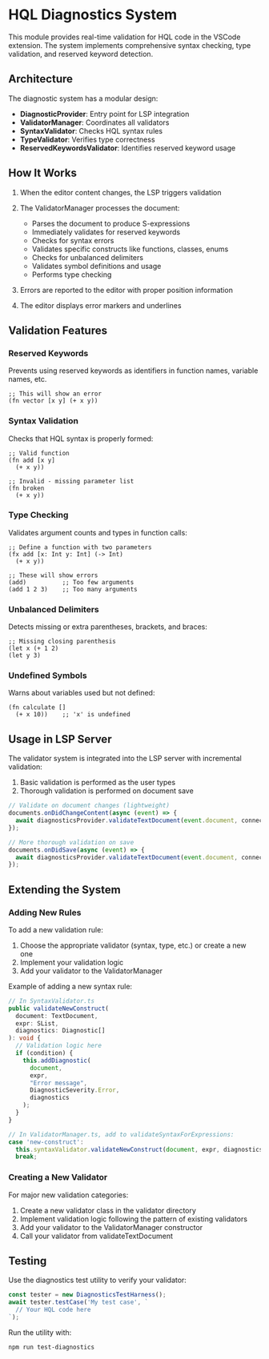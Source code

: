 # HQL Diagnostics System

This module provides real-time validation for HQL code in the VSCode extension. The system implements comprehensive syntax checking, type validation, and reserved keyword detection.

## Architecture

The diagnostic system has a modular design:

- **DiagnosticProvider**: Entry point for LSP integration
- **ValidatorManager**: Coordinates all validators
- **SyntaxValidator**: Checks HQL syntax rules
- **TypeValidator**: Verifies type correctness
- **ReservedKeywordsValidator**: Identifies reserved keyword usage

## How It Works

1. When the editor content changes, the LSP triggers validation
2. The ValidatorManager processes the document:
   - Parses the document to produce S-expressions
   - Immediately validates for reserved keywords
   - Checks for syntax errors
   - Validates specific constructs like functions, classes, enums
   - Checks for unbalanced delimiters
   - Validates symbol definitions and usage
   - Performs type checking

3. Errors are reported to the editor with proper position information
4. The editor displays error markers and underlines

## Validation Features

### Reserved Keywords
Prevents using reserved keywords as identifiers in function names, variable names, etc.

```hql
;; This will show an error
(fn vector [x y] (+ x y))
```

### Syntax Validation
Checks that HQL syntax is properly formed:

```hql
;; Valid function
(fn add [x y]
  (+ x y))

;; Invalid - missing parameter list
(fn broken
  (+ x y))
```

### Type Checking
Validates argument counts and types in function calls:

```hql
;; Define a function with two parameters
(fx add [x: Int y: Int] (-> Int)
  (+ x y))

;; These will show errors
(add)          ;; Too few arguments
(add 1 2 3)    ;; Too many arguments
```

### Unbalanced Delimiters
Detects missing or extra parentheses, brackets, and braces:

```hql
;; Missing closing parenthesis
(let x (+ 1 2)
(let y 3)
```

### Undefined Symbols
Warns about variables used but not defined:

```hql
(fn calculate []
  (+ x 10))    ;; 'x' is undefined
```

## Usage in LSP Server

The validator system is integrated into the LSP server with incremental validation:

1. Basic validation is performed as the user types
2. Thorough validation is performed on document save

```typescript
// Validate on document changes (lightweight)
documents.onDidChangeContent(async (event) => {
  await diagnosticsProvider.validateTextDocument(event.document, connection);
});

// More thorough validation on save
documents.onDidSave(async (event) => {
  await diagnosticsProvider.validateTextDocument(event.document, connection, true);
});
```

## Extending the System

### Adding New Rules

To add a new validation rule:

1. Choose the appropriate validator (syntax, type, etc.) or create a new one
2. Implement your validation logic
3. Add your validator to the ValidatorManager

Example of adding a new syntax rule:

```typescript
// In SyntaxValidator.ts
public validateNewConstruct(
  document: TextDocument,
  expr: SList,
  diagnostics: Diagnostic[]
): void {
  // Validation logic here
  if (condition) {
    this.addDiagnostic(
      document,
      expr,
      "Error message",
      DiagnosticSeverity.Error,
      diagnostics
    );
  }
}

// In ValidatorManager.ts, add to validateSyntaxForExpressions:
case 'new-construct':
  this.syntaxValidator.validateNewConstruct(document, expr, diagnostics);
  break;
```

### Creating a New Validator

For major new validation categories:

1. Create a new validator class in the validator directory
2. Implement validation logic following the pattern of existing validators
3. Add your validator to the ValidatorManager constructor
4. Call your validator from validateTextDocument

## Testing

Use the diagnostics test utility to verify your validator:

```typescript
const tester = new DiagnosticsTestHarness();
await tester.testCase('My test case', `
  // Your HQL code here
`);
```

Run the utility with:

```bash
npm run test-diagnostics
``` 